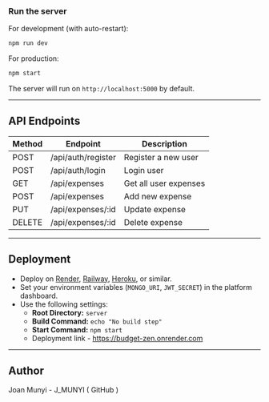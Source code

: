 
###  Run the server

For development (with auto-restart):
```bash
npm run dev
```

For production:
```bash
npm start
```

The server will run on `http://localhost:5000` by default.

---

## API Endpoints

| Method | Endpoint              | Description           |
|--------|-----------------------|-----------------------|
| POST   | /api/auth/register    | Register a new user   |
| POST   | /api/auth/login       | Login user            |
| GET    | /api/expenses         | Get all user expenses |
| POST   | /api/expenses         | Add new expense       |
| PUT    | /api/expenses/:id     | Update expense        |
| DELETE | /api/expenses/:id     | Delete expense        |

---

## Deployment

- Deploy on [Render](https://render.com/), [Railway](https://railway.app/), [Heroku](https://heroku.com/), or similar.
- Set your environment variables (`MONGO_URI`, `JWT_SECRET`) in the platform dashboard.
- Use the following settings:
  - **Root Directory:** `server`
  - **Build Command:** `echo "No build step"`
  - **Start Command:** `npm start`
  - Deployment link -  https://budget-zen.onrender.com

---

## Author
Joan Munyi - J_MUNYI ( GitHub )
